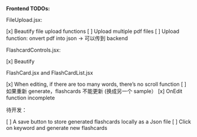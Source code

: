 **Frontend TODOs:**

FileUpload.jsx:

[x] Beautify file upload functions
[ ] Upload multiple pdf files
[ ] Upload function: onvert pdf into json -> 可以传到 backend

FlashcardControls.jsx:

[x] Beautify

FlashCard.jsx and FlashCardList.jsx

[x] When editing, if there are too many words, there’s no scroll function
[ ] 如果重新 generate，flashcards 不能更新 (换成另一个 sample）
[x] OnEdit function incomplete

待开发：

[ ] A save button to store generated flashcards locally as a Json file
[ ] Click on keyword and generate new flashcards

